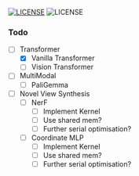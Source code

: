 [![LICENSE](https://img.shields.io/badge/license-MIT-orange.svg)](https://raw.githubusercontent.com/mmistakes/minimal-mistakes/master/LICENSE)
![LICENSE](https://img.shields.io/badge/Work-In_Progress-blue)

### Todo
- [ ] Transformer
  - [x] Vanilla Transformer
  - [ ] Vision Transformer
- [ ] MultiModal
  - [ ] PaliGemma
- [ ] Novel View Synthesis
  - [ ] NerF
    - [ ] Implement Kernel
    - [ ] Use shared mem?
    - [ ] Further serial optimisation?   
  - [ ] Coordinate MLP
    - [ ] Implement Kernel
    - [ ] Use shared mem?
    - [ ] Further serial optimisation?  